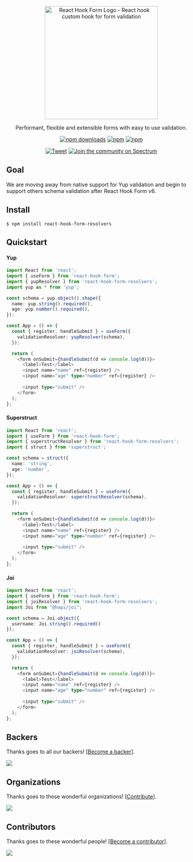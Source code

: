 <div align="center">
    <p align="center">
        <a href="https://react-hook-form.com" title="React Hook Form - Simple React forms validation">
            <img src="https://raw.githubusercontent.com/bluebill1049/react-hook-form/master/website/logo.png" alt="React Hook Form Logo - React hook custom hook for form validation" width="300px" />
        </a>
    </p>
</div>

<p align="center">Performant, flexible and extensible forms with easy to use validation.</p>

<div align="center">

[![npm downloads](https://img.shields.io/npm/dm/react-hook-form-resolvers.svg?style=flat-square)](https://www.npmjs.com/package/react-hook-form-resolvers)
[![npm](https://img.shields.io/npm/dt/react-hook-form-resolvers.svg?style=flat-square)](https://www.npmjs.com/package/react-hook-form-resolvers)
[![npm](https://badgen.net/bundlephobia/minzip/react-hook-form-resolvers)](https://badgen.net/bundlephobia/minzip/react-hook-form-resolvers)

[![Tweet](https://img.shields.io/twitter/url/http/shields.io.svg?style=social)](https://twitter.com/intent/tweet?text=React+hooks+for+form+validation+without+the+hassle&url=https://github.com/bluebill1049/react-hook-form-resolvers)&nbsp;[![Join the community on Spectrum](https://withspectrum.github.io/badge/badge.svg)](https://spectrum.chat/react-hook-form)

</div>

## Goal

We are moving away from native support for Yup validation and begin to support others schema validation after React Hook Form v6.

## Install

    $ npm install react-hook-form-resolvers

## Quickstart

#### Yup

```typescript jsx
import React from 'react';
import { useForm } from 'react-hook-form';
import { yupResolver } from 'react-hook-form-resolvers';
import yup as * from 'yup';

const schema = yup.object().shape({
  name: yup.string().required(),
  age: yup.number().required(),
});

const App = () => {
  const { register, handleSubmit } = useForm({
    validationResolver: yupResolver(schema),
  });

  return (
    <form onSubmit={handleSubmit(d => console.log(d))}>
      <label>Test</label>
      <input name="name" ref={register} />
      <input name="age" type="number" ref={register} />
    
      <input type="submit" />
    </form>
  );
};
```

#### Superstruct
  
```typescript jsx
import React from 'react';
import { useForm } from 'react-hook-form';
import { superstructResolver } from 'react-hook-form-resolvers';
import { struct } from 'superstruct';

const schema = struct({
  name: 'string',
  age: 'number',
});

const App = () => {
  const { register, handleSubmit } = useForm({
    validationResolver: superstructResolver(schema),
  });

  return (
    <form onSubmit={handleSubmit(d => console.log(d))}>
      <label>Test</label>
      <input name="name" ref={register} />
      <input name="age" type="number" ref={register} />
    
      <input type="submit" />
    </form>
  );
};
```

#### Joi
  
```typescript jsx
import React from 'react';
import { useForm } from 'react-hook-form';
import { joiResolver } from 'react-hook-form-resolvers';
import Joi from "@hapi/joi";

const schema = Joi.object({
  username: Joi.string().required()
});

const App = () => {
  const { register, handleSubmit } = useForm({
    validationResolver: joiResolver(schema),
  });

  return (
    <form onSubmit={handleSubmit(d => console.log(d))}>
      <label>Test</label>
      <input name="name" ref={register} />
      <input name="age" type="number" ref={register} />
    
      <input type="submit" />
    </form>
  );
};
```

## Backers

Thanks goes to all our backers! [[Become a backer](https://opencollective.com/react-hook-form#backer)].

<a href="https://opencollective.com/react-hook-form#backers">
    <img src="https://opencollective.com/react-hook-form/backers.svg?width=950" />
</a>

## Organizations

Thanks goes to these wonderful organizations! [[Contribute](https://opencollective.com/react-hook-form/contribute)].

<a href="https://github.com/react-hook-form/react-hook-form/graphs/contributors">
    <img src="https://opencollective.com/react-hook-form/organizations.svg?width=950" />
</a>

## Contributors

Thanks goes to these wonderful people! [[Become a contributor](CONTRIBUTING.md)].

<a href="https://github.com/react-hook-form/react-hook-form/graphs/contributors">
    <img src="https://opencollective.com/react-hook-form/contributors.svg?width=950" />
</a>
